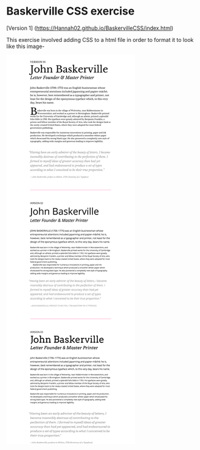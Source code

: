 # Baskerville CSS exercise
[Version 1] (https://Hannah02.github.io/BaskervilleCSS/index.html)

This exercise involved adding CSS to a html file in order to format it to look like this image-

<img src="make_this_1.png" alt="Image to match formatting"/>
